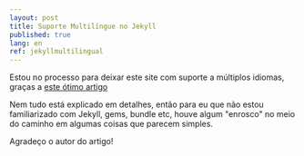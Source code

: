 ```yaml
---
layout: post
title: Suporte Multilíngue no Jekyll
published: true
lang: en
ref: jekyllmultilingual
---
```


Estou no processo para deixar este site com suporte a múltiplos idiomas, graças a [este ótimo artigo](https://www.sylvaindurand.org/making-jekyll-multilingual/)

Nem tudo está explicado em detalhes, então para eu que não estou familiarizado com Jekyll, gems, bundle etc, houve algum "enrosco" no meio do caminho em algumas coisas que parecem simples.

Agradeço o autor do artigo!
